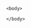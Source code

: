 <html>
<head>
	<meta Content-Security-Policy: script-src 'self' https://amplify--sandboxpc.sandbox.my.site.com>
</head>

	<body>
<script type='text/javascript'>
	function initEmbeddedMessaging() {
		try {
			embeddedservice_bootstrap.settings.language = 'en_US'; // For example, enter 'en' or 'en-US'
			
			window.addEventListener("onEmbeddedMessagingReady", () => {            
	console.log( "Inside Prechat API!!" );
	embeddedservice_bootstrap.prechatAPI.setHiddenPrechatFields( { "Email" : "edam_system_access_user@example.com" } );
	embeddedservice_bootstrap.prechatAPI.setHiddenPrechatFields( { "Current_Context" : "webportal" } );
	embeddedservice_bootstrap.prechatAPI.setHiddenPrechatFields( { "AMP_inst_id" : "79886" } );
	embeddedservice_bootstrap.prechatAPI.setHiddenPrechatFields( { "Referral_URL" : "google.com" } );
	embeddedservice_bootstrap.prechatAPI.setHiddenPrechatFields( { "Phone" : "99897" } );
	embeddedservice_bootstrap.prechatAPI.setHiddenPrechatFields( { "First_Name" : "Maq git" } );
        embeddedservice_bootstrap.prechatAPI.setHiddenPrechatFields( { "Last_Name" : "Mohammed" } );
				
});

			embeddedservice_bootstrap.init(
				'00DOv00000169rF',
				'MIAW_Chat_in_Amplify_Product',
				'https://amplify--bsbox.sandbox.my.site.com/ESWMIAWChatinAmplifyP1713006318201',
				{
					scrt2URL: 'https://amplify--bsbox.sandbox.my.salesforce-scrt.com'
				}
			);
		} catch (err) {
			console.error('Error loading Embedded Messaging: ', err);
		}
	};
</script>
<script type='text/javascript' src='https://amplify--bsbox.sandbox.my.site.com/ESWMIAWChatinAmplifyP1713006318201/assets/js/bootstrap.min.js' onload='initEmbeddedMessaging()'></script>

	</body>
</html>
